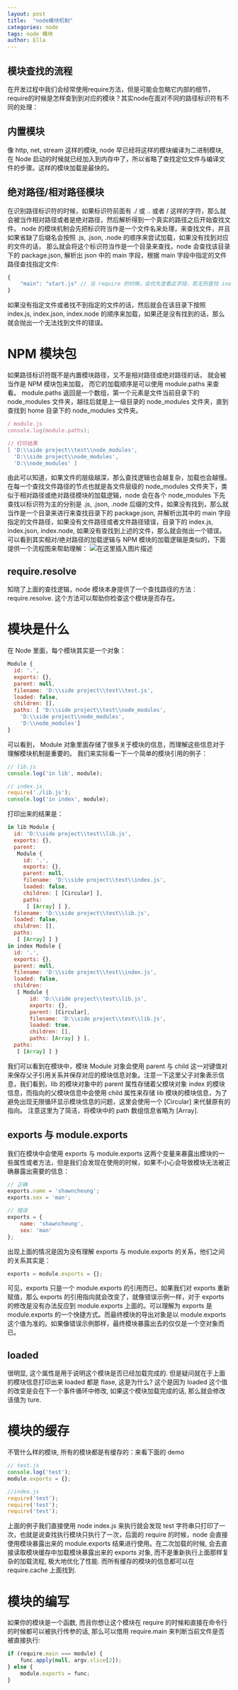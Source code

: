 ```yaml
---
layout: post
title:  "node模块机制"
categories: node
tags: node 模块
author: Ella
---
```



## 模块查找的流程
在开发过程中我们会经常使用require方法，但是可能会忽略它内部的细节，require的时候是怎样查到到对应的模块？其实node在面对不同的路径标识符有不同的处理：






## 内置模块
像 http, net, stream 这样的模块, node 早已经将这样的模块编译为二进制模块, 在 Node 启动的时候就已经加入到内存中了，所以省略了查找定位文件与编译文件的步骤。这样的模块加载是最快的。

## 绝对路径/相对路径模块
在识别路径标识符的时候，如果标识符前面有 ./ 或 .. 或者 / 这样的字符，那么就会被当作相对路径或者是绝对路径，然后解析得到一个真实的路径之后开始查找文件。
node 的模块机制会先把标识符当作是一个文件名来处理，来查找文件，并且如果省缺了后缀名会按照 .js, .json, .node 的顺序来尝试加载，如果没有找到对应的文件的话， 那么就会将这个标识符当作是一个目录来查找，node 会查找该目录下的 package.json, 解析出 json 中的 main 字段，根据 main 字段中指定的文件路径查找指定文件:

```javascript
{
    "main": "start.js" // 当 require 的时候，会优先查看此字段，若无则查找 index.js/index.json/index.node
}
```
如果没有指定文件或者找不到指定的文件的话，然后就会在该目录下按照 index.js, index.json, index.node 的顺序来加载，如果还是没有找到的话，那么就会抛出一个无法找到文件的错误。

# NPM 模块包
如果路径标识符既不是内置模块路径，又不是相对路径或绝对路径的话， 就会被当作是 NPM 模块包来加载， 而它的加载顺序是可以使用 module.paths 来查看。
module.paths 返回是一个数组，第一个元素是文件当前目录下的 node_modules 文件夹，越往后就是上一级目录的 node_modules 文件夹，直到查找到 home 目录下的 node_modules 文件夹。

```javascript
/ module.js
console.log(module.paths);

// 打印结果
[ 'D:\\side project\\test\\node_modules',
  'D:\\side project\\node_modules',
  'D:\\node_modules' ]
```


由此可以知道，如果文件的层级越深，那么查找逻辑也会越复杂，加载也会越慢。
在每一个查找文件路径的节点也就是各文件层级的 node_modules 文件夹下，类似于相对路径或绝对路径模块的加载逻辑，node 会在各个 node_modules 下先查找以标识符为主的分别是 .js, .json, .node 后缀的文件，如果没有找到，那么就当作是一个目录来进行来查找目录下的 package.json, 并解析出其中的 main 字段指定的文件路径，如果没有文件路径或者文件路径错误，目录下的 index.js, index.json, index.node, 如果没有查找到上述的文件，那么就会抛出一个错误。
可以看到其实相对/绝对路径的加载逻辑与 NPM 模块的加载逻辑是类似的，下面提供一个流程图来帮助理解：
![在这里插入图片描述](https://img-blog.csdnimg.cn/20191112160605733.png?x-oss-process=image/watermark,type_ZmFuZ3poZW5naGVpdGk,shadow_10,text_aHR0cHM6Ly9ibG9nLmNzZG4ubmV0L2hodGh3eA==,size_16,color_FFFFFF,t_70)

## require.resolve
知晓了上面的查找逻辑，node 模块本身提供了一个查找路径的方法：require.resolve. 这个方法可以帮助你检查这个模块是否存在。

# 模块是什么
在 Node 里面，每个模块其实是一个对象：

```javascript
Module {
  id: '.',
  exports: {},
  parent: null,
  filename: 'D:\\side project\\test\\test.js',
  loaded: false,
  children: [],
  paths: [ 'D:\\side project\\test\\node_modules',
    'D:\\side project\\node_modules',
    'D:\\node_modules'] 
}
```
可以看到， Module 对象里面存储了很多关于模块的信息，而理解这些信息对于理解模块机制是重要的。
我们来实际看一下一个简单的模块引用的例子：

```javascript
// lib.js
console.log('in lib', module);

// index.js
require('./lib.js');
console.log('in index', module);
```
打印出来的结果是：

```javascript
in lib Module {
  id: 'D:\\side project\\test\\lib.js',
  exports: {},
  parent:
   Module {
     id: '.',
     exports: {},
     parent: null,
     filename: 'D:\\side project\\test\\index.js',
     loaded: false,
     children: [ [Circular] ],
     paths:
      [ [Array] ] },
  filename: 'D:\\side project\\test\\lib.js',
  loaded: false,
  children: [],
  paths:
   [ [Array] ] }
in index Module {
  id: '.',
  exports: {},
  parent: null,
  filename: 'D:\\side project\\test\\index.js',
  loaded: false,
  children:
   [ Module {
       id: 'D:\\side project\\test\\lib.js',
       exports: {},
       parent: [Circular],
       filename: 'D:\\side project\\test\\lib.js',
       loaded: true,
       children: [],
       paths: [Array] } ],
  paths:
   [ [Array] ] }
```
我们可以看到在模块中，模块 Module 对象会使用 parent 与 child 这一对键值对来保存父子引用关系并保存对应的模块信息对象。注意一下这里父子对象表示信息，我们看到，lib 的模块对象中的 parent 属性存储着父模块对象 index 的模块信息，而指向的父模块信息中会使用 child 属性来存储 lib 模块的模块信息，为了避免出现无限循环显示模块信息的问题，这里会使用一个 [Circular] 来代替原有的指向。
注意这里为了简洁，将模块中的 path 数组信息省略为 [Array].

## exports 与 module.exports
我们在模块中会使用 exports 与 module.exports 这两个变量来暴露出模块的一些属性或者方法，但是我们会发现在使用的时候，如果不小心会导致模块无法被正确暴露出需要的信息：

```javascript
// 正确
exports.name = 'shawncheung';
exports.sex = 'man';

// 错误
exports = {
    name: 'shawncheung',
    sex: 'man'
};
```
出现上面的情况是因为没有理解 exports 与 module.exports 的关系，他们之间的关系其实是：

```javascript
exports = module.exports = {};
```
可见，exports 只是一个 module.exports 的引用而已，如果我们对 exports 重新赋值，那么 exports 的引用指向就会改变了，就像错误示例一样，对于 exports 的修改是没有办法反应到 module.exports 上面的。可以理解为 exports 是 module.exports 的一个快捷方式。而最终模块的导出对象是以 module.exports 这个值为准的。如果像错误示例那样，最终模块暴露出去的仅仅是一个空对象而已。

## loaded
很明显, 这个属性是用于说明这个模块是否已经加载完成的. 但是疑问就在于上面的模块信息打印出来 loaded 都是 flase, 这是为什么? 这个是因为 loaded 这个值的改变是会在下一个事件循环中修改, 如果这个模块加载完成的话, 那么就会修改该值为 ture.

# 模块的缓存

不管什么样的模块, 所有的模块都是有缓存的：来看下面的 demo

```javascript
// test.js
console.log('test');
module.exports = {};

//index.js
require('test');
require('test');
require('test');
```
上面的例子我们直接使用 node index.js 来执行就会发现 test 字符串只打印了一次，也就是说查找执行模块只执行了一次，后面的 require 的时候，node 会直接使用模块暴露出来的 module.exports 结果进行使用。在二次加载的时候, 会去直接读取模块缓存中加载模块暴露出来的 exports 对象, 而不是重新执行上面那样复杂的加载流程, 极大地优化了性能. 而所有缓存的模块的信息都可以在 require.cache 上面找到.

# 模块的编写
如果你的模块是一个函数, 而且你想让这个模块在 require 的时候和直接在命令行的时候都可以被执行传参的话, 那么可以借用 require.main 来判断当前文件是否被直接执行:

```javascript
if (require.main === module) {
    func.apply(null, argv.slice[2]);
} else {
    module.exports = func;
}
```
















